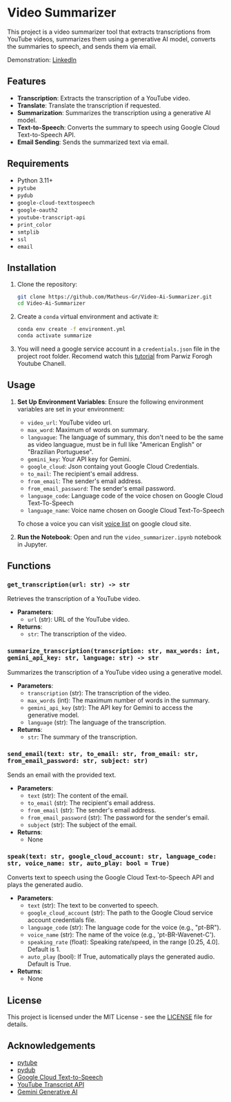 # Video Summarizer

This project is a video summarizer tool that extracts transcriptions from YouTube videos, summarizes them using a generative AI model, converts the summaries to speech, and sends them via email.

Demonstration: [LinkedIn](https://www.linkedin.com/posts/matheus-gr_llama3-whisper-elevenlabs-activity-7212213971062312960-s12O?utm_source=share&utm_medium=member_desktop)

## Features

- **Transcription**: Extracts the transcription of a YouTube video.
- **Translate**: Translate the transcription if requested.
- **Summarization**: Summarizes the transcription using a generative AI model.
- **Text-to-Speech**: Converts the summary to speech using Google Cloud Text-to-Speech API.
- **Email Sending**: Sends the summarized text via email.

## Requirements

- Python 3.11+
- `pytube`
- `pydub`
- `google-cloud-texttospeech`
- `google-oauth2`
- `youtube-transcript-api`
- `print_color`
- `smtplib`
- `ssl`
- `email`

## Installation

1. Clone the repository:

   ```sh
   git clone https://github.com/Matheus-Gr/Video-Ai-Summarizer.git
   cd Video-Ai-Summarizer
   ```

2. Create a `conda` virtual environment and activate it:

   ```sh
   conda env create -f environment.yml
   conda activate summarize
   ```

3. You will need a google service account in a `credentials.json` file in the project root folder. Recomend watch this [tutorial](https://youtu.be/DtlJH6MgBso?si=ghEd3QDVtnGnzO3N&t=64) from Parwiz Forogh Youtube Chanell.

## Usage

1. **Set Up Environment Variables**:
   Ensure the following environment variables are set in your environment:

   - `video_url`: YouTube video url.
   - `max_word`: Maximum of words on summary.
   - `languague`: The language of summary, this don't need to be the same as video languague, must be in full like "American English" or "Brazilian Portuguese".
   - `gemini_key`: Your API key for Gemini.
   - `google_cloud`: Json containg yout Google Cloud Credentials.
   - `to_mail`: The recipient's email address.
   - `from_email`: The sender's email address.
   - `from_email_password`: The sender's email password.
   - `language_code`: Language code of the voice chosen on Google Cloud Text-To-Speech
   - `language_name`: Voice name chosen on Google Cloud Text-To-Speech

   To chose a voice you can visit [voice list](https://cloud.google.com/text-to-speech/docs/voices) on google cloud site.

2. **Run the Notebook**:
   Open and run the `video_summarizer.ipynb` notebook in Jupyter.

## Functions

### `get_transcription(url: str) -> str`

Retrieves the transcription of a YouTube video.

- **Parameters**:
  - `url` (str): URL of the YouTube video.
- **Returns**:
  - `str`: The transcription of the video.

### `summarize_transcription(transcription: str, max_words: int, gemini_api_key: str, language: str) -> str`

Summarizes the transcription of a YouTube video using a generative model.

- **Parameters**:
  - `transcription` (str): The transcription of the video.
  - `max_words` (int): The maximum number of words in the summary.
  - `gemini_api_key` (str): The API key for Gemini to access the generative model.
  - `language` (str): The language of the transcription.
- **Returns**:
  - `str`: The summary of the transcription.

### `send_email(text: str, to_email: str, from_email: str, from_email_password: str, subject: str)`

Sends an email with the provided text.

- **Parameters**:
  - `text` (str): The content of the email.
  - `to_email` (str): The recipient's email address.
  - `from_email` (str): The sender's email address.
  - `from_email_password` (str): The password for the sender's email.
  - `subject` (str): The subject of the email.
- **Returns**:
  - None

### `speak(text: str, google_cloud_account: str, language_code: str, voice_name: str, auto_play: bool = True)`

Converts text to speech using the Google Cloud Text-to-Speech API and plays the generated audio.

- **Parameters**:
  - `text` (str): The text to be converted to speech.
  - `google_cloud_account` (str): The path to the Google Cloud service account credentials file.
  - `language_code` (str): The language code for the voice (e.g., "pt-BR").
  - `voice_name` (str): The name of the voice (e.g., 'pt-BR-Wavenet-C').
  - `speaking_rate` (float): Speaking rate/speed, in the range [0.25, 4.0]. Default is 1.
  - `auto_play` (bool): If True, automatically plays the generated audio. Default is True.
- **Returns**:
  - None

## License

This project is licensed under the MIT License - see the [LICENSE](LICENSE) file for details.

## Acknowledgements

- [pytube](https://github.com/nficano/pytube)
- [pydub](https://github.com/jiaaro/pydub)
- [Google Cloud Text-to-Speech](https://cloud.google.com/text-to-speech)
- [YouTube Transcript API](https://github.com/jdepoix/youtube-transcript-api)
- [Gemini Generative AI](https://gemini.com/)
